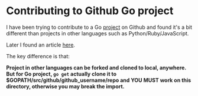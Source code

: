 # Contributing to Github Go project

I have been trying to contribute to a Go [project](https://github.com/beego/bee) on Github and found it's a bit different than projects in other languages such as Python/Ruby/JavaScript.

Later I found an article [here](https://robots.thoughtbot.com/contributing-to-open-source-golang-projects).

The key difference is that:

**Project in other languages can be forked and cloned to local, anywhere. But for Go project, `go get` actually clone it to $GOPATH/src/github/github_username/repo and YOU MUST work on this directory, otherwise you may break the import.**

